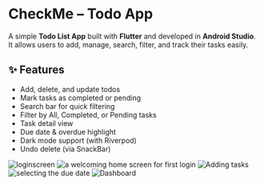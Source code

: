  # CheckMe – Todo App

A simple **Todo List App** built with **Flutter** and developed in **Android Studio**.  
It allows users to add, manage, search, filter, and track their tasks easily.

## ✨ Features

- Add, delete, and update todos
- Mark tasks as completed or pending
- Search bar for quick filtering
- Filter by All, Completed, or Pending tasks
- Task detail view
- Due date & overdue highlight
- Dark mode support (with Riverpod) 
- Undo delete (via SnackBar)

![loginscreen](screenshots/login.jpeg)
![a welcoming home screen for first login](screenshots/home.jpeg)
![Adding tasks](screenshots/addToDo.jpeg)
![selecting the due date](screenshots/DueDate.jpeg)
![Dashboard](screenshots/dashboard.jpeg)
 
